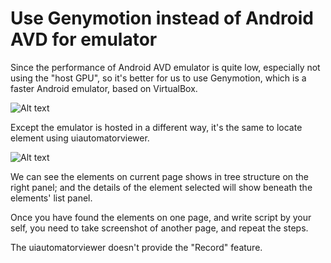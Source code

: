 # Use Genymotion instead of Android AVD for emulator

Since the performance of Android AVD emulator is quite low, especially not using the "host GPU", so it's better for us to use Genymotion, which is a faster Android emulator, based on VirtualBox.

![Alt text](https://raw.githubusercontent.com/hy1984427/appium/master/images/genymotion_logo.png "Genymotion")

Except the emulator is hosted in a different way, it's the same to locate element using uiautomatorviewer.

![Alt text](https://raw.githubusercontent.com/hy1984427/appium/master/images/android_uiautomatorviewer_locate_element_genymotion.png "uiautomatorviewer to locate element in Android app using Genymotion")

We can see the elements on current page shows in tree structure on the right panel; and the details of the element selected will show beneath the elements' list panel.

Once you have found the elements on one page, and write script by your self, you need to take screenshot of another page, and repeat the steps.

The uiautomatorviewer doesn't provide the "Record" feature.

